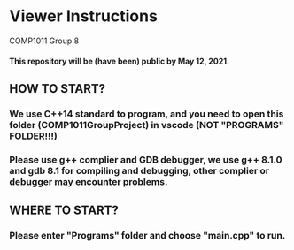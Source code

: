 # Viewer Instructions
COMP1011 Group 8
#### This repository will be (have been) public by May 12, 2021.
## HOW TO START?    
### We use C++14 standard to program, and you need to open this folder (COMP1011GroupProject) in vscode (NOT "PROGRAMS" FOLDER!!!)
### Please use g++ complier and GDB debugger, we use g++ 8.1.0 and gdb 8.1 for compiling and debugging, other complier or debugger may encounter problems.
## WHERE TO START?
### Please enter "Programs" folder and choose "main.cpp" to run.

